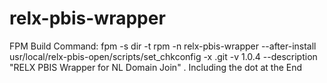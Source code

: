 # relx-pbis-wrapper
FPM Build Command:
 fpm -s dir -t rpm -n relx-pbis-wrapper --after-install usr/local/relx-pbis-open/scripts/set_chkconfig -x .git -v 1.0.4 --description "RELX PBIS Wrapper for NL Domain Join" .
Including the dot at the End
